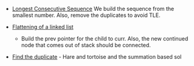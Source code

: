 

- [Longest Consecutive Sequence](https://github.com/sankalp1999/InterviewPrep_DSAproblems/blob/master/leetcode/Hashing/LongestConsecutiveSequence_Hard.cpp)
  We build the sequence from the smallest number. Also, remove the duplicates to avoid TLE.

- [Flattening of a linked list](https://github.com/sankalp1999/InterviewPrep_DSAproblems/blob/master/leetcode/LinkedList/FlattenDoublyLinkedList_Nosorting/FlattenDLLBetterIterative.cpp)
  - Build the prev pointer for the child to curr. Also, the new continued node that comes out of stack should be connected.
- [Find the duplicate](https://github.com/sankalp1999/InterviewPrep_DSAproblems/blob/master/InterviewBit/Arrays/RepeatedNumber.cpp) - Hare and tortoise and the summation based sol
